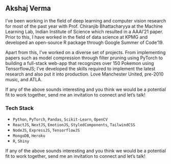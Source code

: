 ## Akshaj Verma

I’ve been working in the field of deep learning and computer vision research for most of the past year with Prof. Chiranjib Bhattacharyya at the Machine Learning Lab, Indian Institute of Science which resulted in a AAAI’21 paper. Prior to this, I have worked in the field of data science at KPMG and developed an open-source R package through Google Summer of Code’19.

Apart from this, I've worked on a diverse set of projects. From implementing papers such as model compression through filter pruning using PyTorch to building a full-stack web-app that recognizes over 150 Pokemon using TensorflowJS; I’ve developed the skills required to implement the latest research and also put it into production. Love Manchester United, pre-2010 music, and ATLA.

If any of the above sounds interesting and you think we would be a potential fit to work together, send me an invitation to connect and let’s talk!

### Tech Stack
- `Python`, `PyTorch`, `Pandas`, `Scikit-Learn`, `OpenCV`
- `ReactJS`, `NextJS`, `EmotionJS`, `StyledComponents`, `TailwindCSS`
- `NodeJS`, `ExpressJS`, `TensorflowJS` 
- `MongoDB`, `Heroku`
- `R`, `Shiny`

 
If any of the above sounds interesting and you think we would be a potential fit to work together, send me an invitation to connect and let’s talk!
